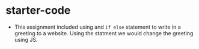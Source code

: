 # starter-code
* This assignment included using and `if else` statement to write in a greeting to a website. Using the statment we would change the greeting using JS.

